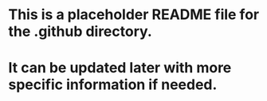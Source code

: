 # This is a placeholder README file for the .github directory.
# It can be updated later with more specific information if needed.
